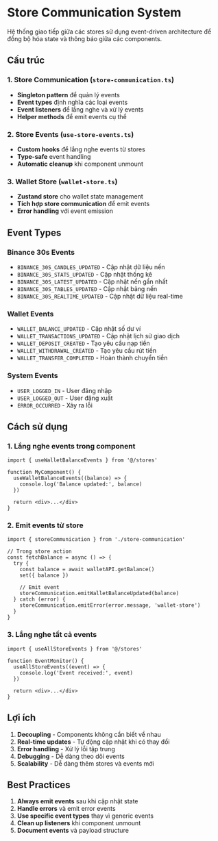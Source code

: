 # Store Communication System

Hệ thống giao tiếp giữa các stores sử dụng event-driven architecture để đồng bộ hóa state và thông báo giữa các components.

## Cấu trúc

### 1. Store Communication (`store-communication.ts`)
- **Singleton pattern** để quản lý events
- **Event types** định nghĩa các loại events
- **Event listeners** để lắng nghe và xử lý events
- **Helper methods** để emit events cụ thể

### 2. Store Events (`use-store-events.ts`)
- **Custom hooks** để lắng nghe events từ stores
- **Type-safe** event handling
- **Automatic cleanup** khi component unmount

### 3. Wallet Store (`wallet-store.ts`)
- **Zustand store** cho wallet state management
- **Tích hợp store communication** để emit events
- **Error handling** với event emission

## Event Types

### Binance 30s Events
- `BINANCE_30S_CANDLES_UPDATED` - Cập nhật dữ liệu nến
- `BINANCE_30S_STATS_UPDATED` - Cập nhật thống kê
- `BINANCE_30S_LATEST_UPDATED` - Cập nhật nến gần nhất
- `BINANCE_30S_TABLES_UPDATED` - Cập nhật bảng nến
- `BINANCE_30S_REALTIME_UPDATED` - Cập nhật dữ liệu real-time

### Wallet Events
- `WALLET_BALANCE_UPDATED` - Cập nhật số dư ví
- `WALLET_TRANSACTIONS_UPDATED` - Cập nhật lịch sử giao dịch
- `WALLET_DEPOSIT_CREATED` - Tạo yêu cầu nạp tiền
- `WALLET_WITHDRAWAL_CREATED` - Tạo yêu cầu rút tiền
- `WALLET_TRANSFER_COMPLETED` - Hoàn thành chuyển tiền

### System Events
- `USER_LOGGED_IN` - User đăng nhập
- `USER_LOGGED_OUT` - User đăng xuất
- `ERROR_OCCURRED` - Xảy ra lỗi

## Cách sử dụng

### 1. Lắng nghe events trong component

```tsx
import { useWalletBalanceEvents } from '@/stores'

function MyComponent() {
  useWalletBalanceEvents((balance) => {
    console.log('Balance updated:', balance)
  })
  
  return <div>...</div>
}
```

### 2. Emit events từ store

```tsx
import { storeCommunication } from './store-communication'

// Trong store action
const fetchBalance = async () => {
  try {
    const balance = await walletAPI.getBalance()
    set({ balance })
    
    // Emit event
    storeCommunication.emitWalletBalanceUpdated(balance)
  } catch (error) {
    storeCommunication.emitError(error.message, 'wallet-store')
  }
}
```

### 3. Lắng nghe tất cả events

```tsx
import { useAllStoreEvents } from '@/stores'

function EventMonitor() {
  useAllStoreEvents((event) => {
    console.log('Event received:', event)
  })
  
  return <div>...</div>
}
```

## Lợi ích

1. **Decoupling** - Components không cần biết về nhau
2. **Real-time updates** - Tự động cập nhật khi có thay đổi
3. **Error handling** - Xử lý lỗi tập trung
4. **Debugging** - Dễ dàng theo dõi events
5. **Scalability** - Dễ dàng thêm stores và events mới

## Best Practices

1. **Always emit events** sau khi cập nhật state
2. **Handle errors** và emit error events
3. **Use specific event types** thay vì generic events
4. **Clean up listeners** khi component unmount
5. **Document events** và payload structure

